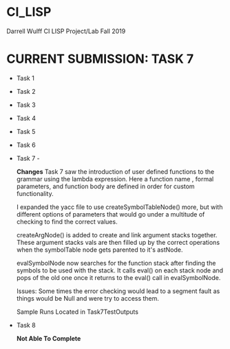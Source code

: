 # CI_LISP

Darrell Wulff
CI LISP Project/Lab
Fall 2019

# CURRENT SUBMISSION: TASK 7

* Task 1
* Task 2
* Task 3
* Task 4
* Task 5
* Task 6
* Task 7 -

    **Changes** Task 7 saw the introduction of user defined functions
    to the grammar using the lambda expression. Here a function name
    , formal parameters, and function body are defined in order for
    custom functionality.
    
    I expanded the yacc file to use createSymbolTableNode() more, but with
    different options of parameters that would go under a multitude of checking
    to find the correct values.
    
    createArgNode() is added to create and link argument stacks together.
    These argument stacks vals are then filled up by the correct operations
    when the symbolTable node gets parented to it's astNode. 
    
    evalSymbolNode now searches for the function stack after finding the symbols
    to be used with the stack. It calls eval() on each stack node and pops of the
    old one once it returns to the eval() call in evalSymbolNode.
    
    Issues: Some times the error checking would lead to a segment fault as things would
    be Null and were try to access them.
    
    Sample Runs Located in Task7TestOutputs
     
* Task 8

    **Not Able To Complete**
